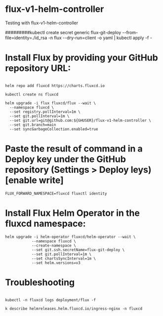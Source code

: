 # flux-v1-helm-controller
Testing with flux-v1-helm-controller


#########kubectl create secret generic flux-git-deploy --from-file=identity=./id_rsa -n flux --dry-run=client -o yaml | kubectl apply -f -

# Install Flux by providing your GitHub repository URL:


```

helm repo add fluxcd https://charts.fluxcd.io

kubectl create ns fluxcd

helm upgrade -i flux fluxcd/flux --wait \
  --namespace fluxcd \
  --set registry.pollInterval=1m \
  --set git.pollInterval=1m \
  --set git.url=git@github.com:${GHUSER}/flux-v1-helm-controller \
  --set git.branch=main
  --set syncGarbageCollection.enabled=true
```


# Paste the result of command in a Deploy key under the GitHub repository (Settings > Deploy leys) [enable write]

```
FLUX_FORWARD_NAMESPACE=fluxcd fluxctl identity

```
# Install Flux Helm Operator in the fluxcd namespace:
```
helm upgrade -i helm-operator fluxcd/helm-operator --wait \
            --namespace fluxcd \
            --create-namespace \
            --set git.ssh.secretName=flux-git-deploy \
            --set git.pollInterval=1m \
            --set chartsSyncInterval=1m \
            --set helm.versions=v3
```

# Troubleshooting

```

kubectl -n fluxcd logs deployment/flux -f

k describe helmreleases.helm.fluxcd.io/ingress-nginx -n fluxcd

```

